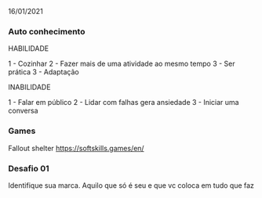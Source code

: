16/01/2021

### Auto conhecimento
HABILIDADE  


1 - Cozinhar
2 - Fazer mais de uma atividade ao mesmo tempo
3 - Ser prática
3 - Adaptação

INABILIDADE  


1 - Falar em público
2 - Lidar com falhas gera ansiedade
3 - Iniciar uma conversa

### Games

Fallout shelter
https://softskills.games/en/

### Desafio 01

Identifique sua marca. Aquilo que só é seu e que vc coloca em tudo que faz


